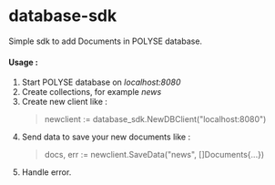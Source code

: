 # database-sdk

Simple sdk to add Documents in POLYSE database.

#### Usage :

1) Start POLYSE database on _localhost:8080_
2) Create collections, for example _news_
3) Create new client like :
    > newclient := database_sdk.NewDBClient("localhost:8080")
4) Send data to save your new documents like :
    > docs, err := newclient.SaveData("news", []Documents{...})
5) Handle error.